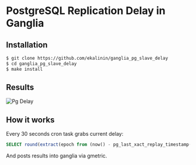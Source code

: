 PostgreSQL Replication Delay in Ganglia
=======================================

Installation
------------

```bash
$ git clone https://github.com/ekalinin/ganglia_pg_slave_delay
$ cd ganglia_pg_slave_delay
$ make install
```

Results
-------

![Pg Delay](https://raw.github.com/ekalinin/ganglia_pg_slave_delay/master/screenshot.png)

How it works
------------

Every 30 seconds cron task grabs current delay:

```sql
SELECT round(extract(epoch from (now() - pg_last_xact_replay_timestamp())))
```

And posts results into ganglia via gmetric.
